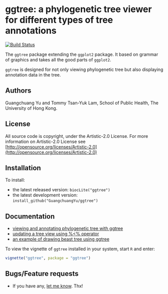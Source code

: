 #  ggtree: a phylogenetic tree viewer for different types of tree annotations

[![Build Status](https://travis-ci.org/GuangchuangYu/ggtree.svg?branch=master)](https://travis-ci.org/GuangchuangYu/ggtree)


The `ggtree` package extending the `ggplot2` package. It based on grammar of graphics and takes all the good parts of `ggplot2`. 

`ggtree` is designed for not only viewing phylogenetic tree but also displaying annotation data in the tree. 

## Authors ##

Guangchuang Yu and Tommy Tsan-Yuk Lam, School of Public Health, The University of Hong Kong.

## License ##

All source code is copyright, under the Artistic-2.0 License.
For more information on Artistic-2.0 License see [http://opensource.org/licenses/Artistic-2.0](http://opensource.org/licenses/Artistic-2.0)

## Installation ##

To install:
 * the latest released version: `biocLite("ggtree")`
 * the latest development version: `install_github("GuangchuangYu/ggtree")`

## Documentation ##

+ [viewing and annotating phylogenetic tree with ggtree](http://ygc.name/2014/12/21/ggtree/)
+ [updating a tree view using %<% operator](http://ygc.name/2015/02/10/ggtree-updating-a-tree-view/)
+ [an example of drawing beast tree using ggtree](http://ygc.name/2015/04/01/an-example-of-drawing-beast-tree-using-ggtree/)

To view the vignette of `ggtree` installed in your system, start `R` and enter:
```r
vignette("ggtree", package = "ggtree")
```

## Bugs/Feature requests ##

 - If you have any, [let me know](https://github.com/GuangchuangYu/ggtree/issues). Thx!

